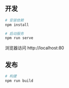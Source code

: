 ## 开发

```bash
# 安装依赖
npm install

# 启动服务
npm run serve
```

浏览器访问 http://localhost:80

## 发布

```bash
# 构建
npm run build
```
